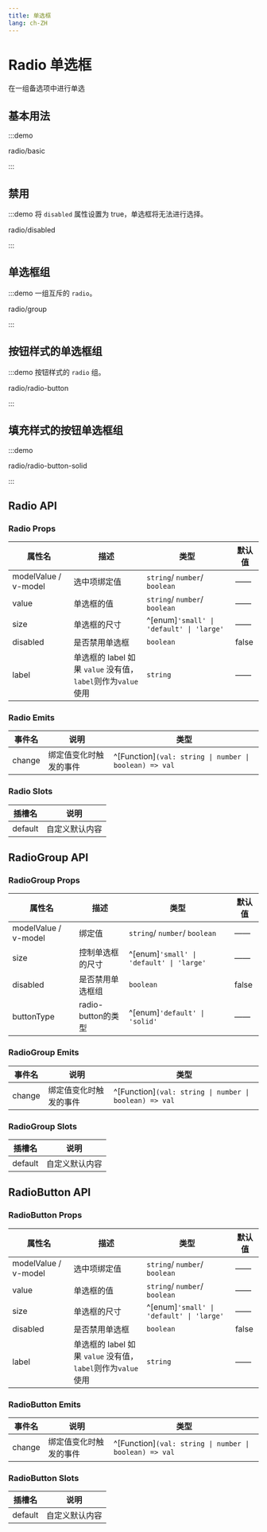 ```yaml
---
title: 单选框
lang: ch-ZH
---
```


# Radio 单选框

在一组备选项中进行单选

## 基本用法

:::demo

radio/basic

:::

## 禁用

:::demo 将 `disabled` 属性设置为 true，单选框将无法进行选择。

radio/disabled

:::

## 单选框组

:::demo 一组互斥的 `radio`。

radio/group

:::

## 按钮样式的单选框组

:::demo <radio-button> 按钮样式的 `radio` 组。

radio/radio-button

:::

## 填充样式的按钮单选框组

:::demo

radio/radio-button-solid

:::

## Radio API

### Radio Props

| 属性名                | 描述                                         | 类型 | 默认值 |
| -------------------- | --------------------------------------------| --- | --- |
| modelValue / v-model | 选中项绑定值                                  | `string`/ `number`/ `boolean` | —— |
| value                | 单选框的值    | `string`/ `number`/ `boolean` | —— |
| size                 | 单选框的尺寸     | ^[enum]`'small' \| 'default' \| 'large'`  | —— |
| disabled             | 是否禁用单选框 | `boolean`                                | false |
| label                | 单选框的 label 如果 `value` 没有值， `label`则作为`value`使用 | `string` | —— |

### Radio Emits

| 事件名 | 说明 | 类型 |
| --- | --- | --- |
| change | 绑定值变化时触发的事件 | ^[Function]`(val: string \| number \| boolean) => val` |

### Radio Slots

| 插槽名   | 说明          |
| ------- | ------------ |
| default | 自定义默认内容 |

## RadioGroup API

### RadioGroup Props

| 属性名                | 描述                                         | 类型 | 默认值 |
| -------------------- | --------------------------------------------| --- | --- |
| modelValue / v-model | 绑定值                                       | `string`/ `number`/ `boolean` | —— |
| size                 | 控制单选框的尺寸     | ^[enum]`'small' \| 'default' \| 'large'`  | —— |
| disabled             | 是否禁用单选框组 | `boolean`                                | false |
| buttonType           | radio-button的类型 | ^[enum]`'default' \| 'solid'` | —— |

### RadioGroup Emits

| 事件名 | 说明 | 类型 |
| --- | --- | --- |
| change | 绑定值变化时触发的事件 | ^[Function]`(val: string \| number \| boolean) => val` |

### RadioGroup Slots

| 插槽名   | 说明          |
| ------- | ------------ |
| default | 自定义默认内容 |

## RadioButton API

### RadioButton Props

| 属性名                | 描述                                         | 类型 | 默认值 |
| -------------------- | --------------------------------------------| --- | --- |
| modelValue / v-model | 选中项绑定值                                  | `string`/ `number`/ `boolean` | —— |
| value                | 单选框的值    | `string`/ `number`/ `boolean` | —— |
| size                 | 单选框的尺寸     | ^[enum]`'small' \| 'default' \| 'large'`  | —— |
| disabled             | 是否禁用单选框 | `boolean`                                | false |
| label                | 单选框的 label 如果 `value` 没有值， `label`则作为`value`使用 | `string` | —— |

### RadioButton Emits

| 事件名 | 说明 | 类型 |
| --- | --- | --- |
| change | 绑定值变化时触发的事件 | ^[Function]`(val: string \| number \| boolean) => val` |

### RadioButton Slots

| 插槽名   | 说明          |
| ------- | ------------ |
| default | 自定义默认内容 |
